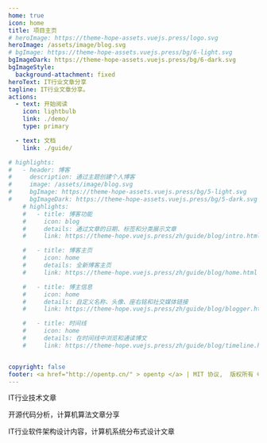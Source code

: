 ```yaml
---
home: true
icon: home
title: 项目主页
# heroImage: https://theme-hope-assets.vuejs.press/logo.svg
heroImage: /assets/image/blog.svg
# bgImage: https://theme-hope-assets.vuejs.press/bg/6-light.svg
bgImageDark: https://theme-hope-assets.vuejs.press/bg/6-dark.svg
bgImageStyle:
  background-attachment: fixed
heroText: IT行业文章分享
tagline: IT行业文章分享。
actions:
  - text: 开始阅读
    icon: lightbulb
    link: ./demo/
    type: primary

  - text: 文档
    link: ./guide/

# highlights:
#   - header: 博客
#     description: 通过主题创建个人博客
#     image: /assets/image/blog.svg
#     bgImage: https://theme-hope-assets.vuejs.press/bg/5-light.svg
#     bgImageDark: https://theme-hope-assets.vuejs.press/bg/5-dark.svg
    # highlights:
    #   - title: 博客功能
    #     icon: blog
    #     details: 通过文章的日期、标签和分类展示文章
    #     link: https://theme-hope.vuejs.press/zh/guide/blog/intro.html

    #   - title: 博客主页
    #     icon: home
    #     details: 全新博客主页
    #     link: https://theme-hope.vuejs.press/zh/guide/blog/home.html

    #   - title: 博主信息
    #     icon: home
    #     details: 自定义名称、头像、座右铭和社交媒体链接
    #     link: https://theme-hope.vuejs.press/zh/guide/blog/blogger.html

    #   - title: 时间线
    #     icon: home
    #     details: 在时间线中浏览和通读博文
    #     link: https://theme-hope.vuejs.press/zh/guide/blog/timeline.html


copyright: false
footer: <a href="http://opentp.cn/" > opentp </a> | MIT 协议,  版权所有 © 2020 - 2024 zhanggong | <a href="https://beian.miit.gov.cn/" target="_blank"> 豫ICP备2024059261号-1 </a> 
---
```


IT行业技术文章

开源代码分析，计算机算法文章分享

IT行业软件架构设计内容，计算机系统分布式设计文章

<!-- 配置项的相关说明详见 [项目主页配置](https://theme-hope.vuejs.press/zh/guide/layout/home/)。 -->
